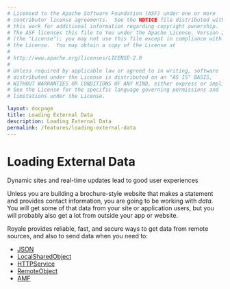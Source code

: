 ```yaml
---
# Licensed to the Apache Software Foundation (ASF) under one or more
# contributor license agreements.  See the NOTICE file distributed with
# this work for additional information regarding copyright ownership.
# The ASF licenses this file to You under the Apache License, Version 2.0
# (the "License"); you may not use this file except in compliance with
# the License.  You may obtain a copy of the License at
# 
# http://www.apache.org/licenses/LICENSE-2.0
# 
# Unless required by applicable law or agreed to in writing, software
# distributed under the License is distributed on an "AS IS" BASIS,
# WITHOUT WARRANTIES OR CONDITIONS OF ANY KIND, either express or implied.
# See the License for the specific language governing permissions and
# limitations under the License.

layout: docpage
title: Loading External Data
description: Loading External Data
permalink: /features/loading-external-data
---
```


# Loading External Data

Dynamic sites and real-time updates lead to good user experiences

Unless you are building a brochure-style website that makes a statement and provides contact information, you are going to be working with _data_. You will get some of that data from your site or application users, but you will probably also get a lot from outside your app or website.

Royale provides reliable, fast, and secure ways to get data from remote sources, and also to send data when you need to:

* [JSON](features/loading-external-data/json)
* [LocalSharedObject](features/loading-external-data/localsharedobject)
* [HTTPService](features/loading-external-data/httpservice)
* [RemoteObject](features/loading-external-data/remoteobject)
* [AMF](features/loadiing-external-data/amf)

